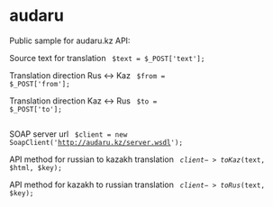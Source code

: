 audaru
======

Public sample for audaru.kz API:

Source text for translation
<code>
$text = $_POST['text']; 
</code>

Translation direction Rus <-> Kaz
<code>
$from = $_POST['from'];
</code>

Translation direction Kaz <-> Rus
<code>
$to = $_POST['to'];  
</code>


SOAP server url
<code>
$client = new SoapClient('http://audaru.kz/server.wsdl'); 
</code>

API method for russian to kazakh translation
<code>
$client->toKaz($text, $html, $key);
</code>

API method for kazakh to russian translation
<code>
$client->toRus($text, $key); 
</code>
